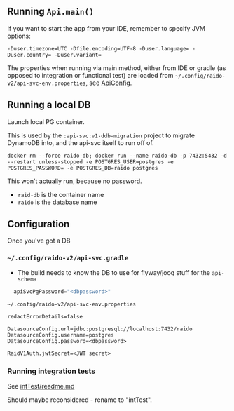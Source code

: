 
## Running `Api.main()`

If you want to start the app from your IDE, remember to specify JVM options:

`-Duser.timezone=UTC -Dfile.encoding=UTF-8 -Duser.language= -Duser.country= -Duser.variant=`

The properties when running via main method, either from IDE or gradle (as 
opposed to integration or functional test) are loaded from 
`~/.config/raido-v2/api-svc-env.properties`, see
[ApiConfig](/src/main/java/raido/spring/config/ApiConfig.java).

## Running a local DB

Launch local PG container.

This is used by the `:api-svc:v1-ddb-migration` project to migrate DynamoDB 
into, and the api-svc itself to run off of.

```
docker rm --force raido-db; docker run --name raido-db -p 7432:5432 -d --restart unless-stopped -e POSTGRES_USER=postgres -e POSTGRES_PASSWORD= -e POSTGRES_DB=raido postgres

```
This won't actually run, because no password.
* `raid-db` is the container name
* `raido` is the database name

## Configuration

Once you've got a DB

### `~/.config/raido-v2/api-svc.gradle`
* The build needs to know the DB to use for flyway/jooq stuff for the 
  `api-schema`
```groovy
  apiSvcPgPassword="<dbpassword>"
```

`~/.config/raido-v2/api-svc-env.properties`
```properties
redactErrorDetails=false

DatasourceConfig.url=jdbc:postgresql://localhost:7432/raido
DatasourceConfig.username=postgres
DatasourceConfig.password=<dbpassword>

RaidV1Auth.jwtSecret=<JWT secret>
```


### Running integration tests

See [intTest/readme.md](./src/intTest/readme.md)

Should maybe reconsidered - rename to "intTest".
